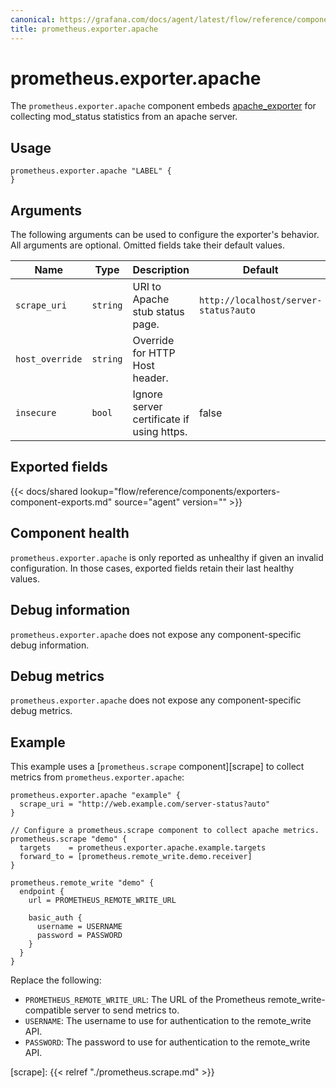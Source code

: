 ```yaml
---
canonical: https://grafana.com/docs/agent/latest/flow/reference/components/prometheus.exporter.apache/
title: prometheus.exporter.apache
---
```


# prometheus.exporter.apache
The `prometheus.exporter.apache` component embeds
[apache_exporter](https://github.com/Lusitaniae/apache_exporter) for collecting mod_status statistics from an apache server.

## Usage

```river
prometheus.exporter.apache "LABEL" {
}
```

## Arguments
The following arguments can be used to configure the exporter's behavior.
All arguments are optional. Omitted fields take their default values.

Name | Type | Description | Default | Required
---- | ---- | ----------- | ------- | --------
`scrape_uri`    | `string` | URI to Apache stub status page. | `http://localhost/server-status?auto` | no
`host_override` | `string` | Override for HTTP Host header.  | | no
`insecure`      | `bool`   | Ignore server certificate if using https. | false | no

## Exported fields

{{< docs/shared lookup="flow/reference/components/exporters-component-exports.md" source="agent" version="<AGENT VERSION>" >}}

## Component health

`prometheus.exporter.apache` is only reported as unhealthy if given
an invalid configuration. In those cases, exported fields retain their last
healthy values.

## Debug information

`prometheus.exporter.apache` does not expose any component-specific
debug information.

## Debug metrics

`prometheus.exporter.apache` does not expose any component-specific
debug metrics.

## Example

This example uses a [`prometheus.scrape` component][scrape] to collect metrics
from `prometheus.exporter.apache`:

```river
prometheus.exporter.apache "example" {
  scrape_uri = "http://web.example.com/server-status?auto"
}

// Configure a prometheus.scrape component to collect apache metrics.
prometheus.scrape "demo" {
  targets    = prometheus.exporter.apache.example.targets
  forward_to = [prometheus.remote_write.demo.receiver]
}

prometheus.remote_write "demo" {
  endpoint {
    url = PROMETHEUS_REMOTE_WRITE_URL

    basic_auth {
      username = USERNAME
      password = PASSWORD
    }
  }
}
```
Replace the following:
  - `PROMETHEUS_REMOTE_WRITE_URL`: The URL of the Prometheus remote_write-compatible server to send metrics to.
  - `USERNAME`: The username to use for authentication to the remote_write API.
  - `PASSWORD`: The password to use for authentication to the remote_write API.

[scrape]: {{< relref "./prometheus.scrape.md" >}}

